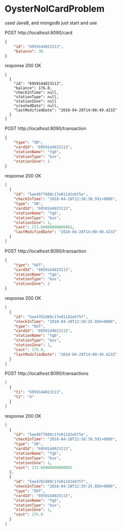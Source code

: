 # OysterNolCardProblem

used Java8, and mongodb
just start and use

POST http://localhost:8090/card
```json
{
    "id": "6959144023113",
    "balance": 30
}
```
response 200 OK
```
[
  {
    "id": "6959144023113",
    "balance": 176.8,
    "checkInTime": null,
    "stationType": null,
    "stationZone": null
    "createdDate": null,
    "lastModifiedDate": "2018-04-28T14:00:49.423Z"
  }
]
```

POST http://localhost:8090/transaction
```json
{
    "type": "IN",
    "cardId": "6959144023113",
    "stationName": "fgb",
    "stationType": "bus",
    "stationZone": 1
}
```
response 200 OK
```json
[
  {
    "id": "5ae46ff680c17e01142eb75e",
    "checkInTime": "2018-04-28T12:58:30.591+0000",
    "type": "IN",
    "cardId": "6959144023113",
    "stationName": "fgb",
    "stationType": "bus",
    "stationZone": 1,
    "cost": 173.60000000000002,
    "lastModifiedDate": "2018-04-28T14:00:49.423Z"
  }
]
```
POST http://localhost:8090/transaction
```json
{
    "type": "OUT",
    "cardId": "6959144023113",
    "stationName": "fgb",
    "stationType": "bus",
    "stationZone": 1
}
```
response 200 OK
```json
[
  {
    "id": "5ae4702d80c17e01142eb75f",
    "checkInTime": "2018-04-28T12:59:25.856+0000",
    "type": "OUT",
    "cardId": "6959144023113",
    "stationName": "fgb",
    "stationType": "bus",
    "stationZone": 1,
    "cost": 175.0,
    "lastModifiedDate": "2018-04-28T14:00:49.423Z"
  }
]
```
POST http://localhost:8090/transactions
```json
[
  {
    "t1": "6959144023113",
    "t2": "4"
  }
]
```
response 200 OK
```json
[
  {
    "id": "5ae46ff680c17e01142eb75e",
    "checkInTime": "2018-04-28T12:58:30.591+0000",
    "type": "IN",
    "cardId": "6959144023113",
    "stationName": "fgb",
    "stationType": "bus",
    "stationZone": 1,
    "cost": 173.60000000000002
  },
  {
    "id": "5ae4702d80c17e01142eb75f",
    "checkInTime": "2018-04-28T12:59:25.856+0000",
    "type": "OUT",
    "cardId": "6959144023113",
    "stationName": "fgb",
    "stationType": "bus",
    "stationZone": 1,
    "cost": 175.0
  }
]
```
